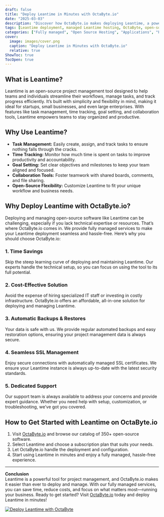 ```yaml
---
draft: false
title: "Deploy Leantime in Minutes with OctaByte.io"
date: "2025-03-03"
description: "Discover how OctaByte.io makes deploying Leantime, a powerful open-source project management tool, quick and effortless. Save time, reduce costs, and enjoy fully managed services with automatic backups, SSL management, and expert support."
tags: [Leantime deployment, managed Leantime hosting, OctaByte, open-source project management, managed open-source services, Leantime benefits, automated backups, SSL management, cost-effective project management]
categories: ["Fully managed", "Open Source Hosting", "Applications", "Project Management", "Leantime"]
cover:
  image: images/cover.png
  caption: "Deploy Leantime in Minutes with OctaByte.io"
  relative: true
ShowToc: true
TocOpen: true
---
```



## What is Leantime?

Leantime is an open-source project management tool designed to help teams and individuals streamline their workflows, manage tasks, and track progress efficiently. It’s built with simplicity and flexibility in mind, making it ideal for startups, small businesses, and even large enterprises. With features like task management, time tracking, goal setting, and collaboration tools, Leantime empowers teams to stay organized and productive.

## Why Use Leantime?

- **Task Management:** Easily create, assign, and track tasks to ensure nothing falls through the cracks.  
- **Time Tracking:** Monitor how much time is spent on tasks to improve productivity and accountability.  
- **Goal Setting:** Set clear objectives and milestones to keep your team aligned and focused.  
- **Collaboration Tools:** Foster teamwork with shared boards, comments, and file sharing.  
- **Open-Source Flexibility:** Customize Leantime to fit your unique workflow and business needs.  

## Why Deploy Leantime with OctaByte.io?

Deploying and managing open-source software like Leantime can be challenging, especially if you lack technical expertise or resources. That’s where OctaByte.io comes in. We provide fully managed services to make your Leantime deployment seamless and hassle-free. Here’s why you should choose OctaByte.io:

### 1. **Time Savings**  
Skip the steep learning curve of deploying and maintaining Leantime. Our experts handle the technical setup, so you can focus on using the tool to its full potential.

### 2. **Cost-Effective Solution**  
Avoid the expense of hiring specialized IT staff or investing in costly infrastructure. OctaByte.io offers an affordable, all-in-one solution for deploying and managing Leantime.

### 3. **Automatic Backups & Restores**  
Your data is safe with us. We provide regular automated backups and easy restoration options, ensuring your project management data is always secure.

### 4. **Seamless SSL Management**  
Enjoy secure connections with automatically managed SSL certificates. We ensure your Leantime instance is always up-to-date with the latest security standards.

### 5. **Dedicated Support**  
Our support team is always available to address your concerns and provide expert guidance. Whether you need help with setup, customization, or troubleshooting, we’ve got you covered.

## How to Get Started with Leantime on OctaByte.io

1. Visit [OctaByte.io](https://octabyte.io) and browse our catalog of 350+ open-source software.  
2. Select Leantime and choose a subscription plan that suits your needs.  
3. Let OctaByte.io handle the deployment and configuration.  
4. Start using Leantime in minutes and enjoy a fully managed, hassle-free experience.  

---

**Conclusion**  
Leantime is a powerful tool for project management, and OctaByte.io makes it easier than ever to deploy and manage. With our fully managed services, you can save time, reduce costs, and focus on what matters most—running your business. Ready to get started? Visit [OctaByte.io](https://octabyte.io) today and deploy Leantime in minutes!

[![Deploy Leantime with OctaByte](/images/deploy-on-octabyte.png)](https://octabyte.io/fully-managed-open-source-services/applications/project-management/leantime)
